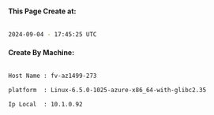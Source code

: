 
   
#### This Page Create at:

```bash

2024-09-04 - 17:45:25 UTC

```

#### Create By Machine:

```bash

Host Name : fv-az1499-273

platform  : Linux-6.5.0-1025-azure-x86_64-with-glibc2.35

Ip Local  : 10.1.0.92

```

